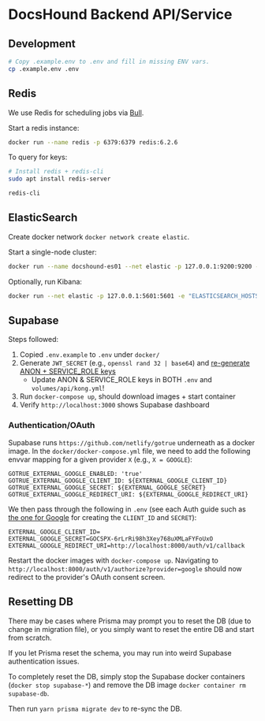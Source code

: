 # DocsHound Backend API/Service

## Development

```sh
# Copy .example.env to .env and fill in missing ENV vars.
cp .example.env .env
```

## Redis

We use Redis for scheduling jobs via [Bull](https://github.com/OptimalBits/bull).

Start a redis instance:

```sh
docker run --name redis -p 6379:6379 redis:6.2.6
```

To query for keys:

```sh
# Install redis + redis-cli
sudo apt install redis-server

redis-cli
```

## ElasticSearch

Create docker network `docker network create elastic`.

Start a single-node cluster:

```sh
docker run --name docshound-es01 --net elastic -p 127.0.0.1:9200:9200 -p 127.0.0.1:9300:9300 -e "discovery.type=single-node" docker.elastic.co/elasticsearch/elasticsearch:7.16.3
```

Optionally, run Kibana:

```sh
docker run --net elastic -p 127.0.0.1:5601:5601 -e "ELASTICSEARCH_HOSTS=http://docshound-es01:9200" docker.elastic.co/kibana/kibana:7.16.3
```

## Supabase

Steps followed:

1. Copied `.env.example` to `.env` under `docker/`
2. Generate `JWT_SECRET` (e.g., `openssl rand 32 | base64`) and [re-generate ANON + SERVICE_ROLE keys](https://supabase.com/docs/guides/hosting/overview#api-keys)
   - Update ANON & SERVICE_ROLE keys in BOTH `.env` and `volumes/api/kong.yml`!
3. Run `docker-compose up`, should download images + start container
4. Verify `http://localhost:3000` shows Supabase dashboard

### Authentication/OAuth

Supabase runs `https://github.com/netlify/gotrue` underneath as a docker image. In the `docker/docker-compose.yml` file, we need to add the following envvar mapping for a given provider `X` (e.g., `X = GOOGLE`):

```
GOTRUE_EXTERNAL_GOOGLE_ENABLED: 'true'
GOTRUE_EXTERNAL_GOOGLE_CLIENT_ID: ${EXTERNAL_GOOGLE_CLIENT_ID}
GOTRUE_EXTERNAL_GOOGLE_SECRET: ${EXTERNAL_GOOGLE_SECRET}
GOTRUE_EXTERNAL_GOOGLE_REDIRECT_URI: ${EXTERNAL_GOOGLE_REDIRECT_URI}
```

We then pass through the following in `.env` (see each Auth guide such as [the one for Google](`https://supabase.com/docs/guides/auth/auth-google`) for creating the `CLIENT_ID` and `SECRET`):

```
EXTERNAL_GOOGLE_CLIENT_ID=
EXTERNAL_GOOGLE_SECRET=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
EXTERNAL_GOOGLE_REDIRECT_URI=http://localhost:8000/auth/v1/callback
```

Restart the docker images with `docker-compose up`. Navigating to `http://localhost:8000/auth/v1/authorize?provider=google` should now redirect to the provider's OAuth consent screen.

## Resetting DB

There may be cases where Prisma may prompt you to reset the DB (due to change in migration file), or you simply want to reset the entire DB and start from scratch.

If you let Prisma reset the schema, you may run into weird Supabase authentication issues.

To completely reset the DB, simply stop the Supabase docker containers (`docker stop supabase-*`) and remove the DB image `docker container rm supabase-db`.

Then run `yarn prisma migrate dev` to re-sync the DB.

